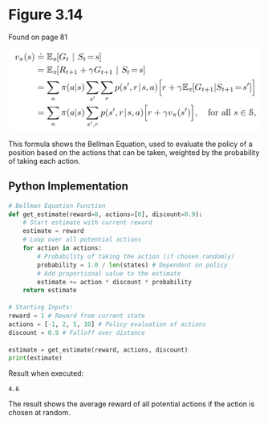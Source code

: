 # Figure 3.14
Found on page 81

![Figure 3.14](3.14.png)

This formula shows the Bellman Equation, used to evaluate the policy of a position based on the actions that can be taken, weighted by the probability of taking each action.

## Python Implementation

```python
# Bellman Equation Function
def get_estimate(reward=0, actions=[0], discount=0.9):
    # Start estimate with current reward
    estimate = reward
    # Loop over all potential actions
    for action in actions:
        # Probability of taking the action (if chosen randomly)
        probability = 1.0 / len(states) # Dependent on policy
        # Add proportional value to the estimate
        estimate += action * discount * probability
    return estimate

# Starting Inputs:
reward = 1 # Reward from current state
actions = [-1, 2, 5, 10] # Policy evaluation of actions
discount = 0.9 # Falloff over distance

estimate = get_estimate(reward, actions, discount)
print(estimate)
```

Result when executed:

```
4.6
```

The result shows the average reward of all potential actions if the action is chosen at random.
